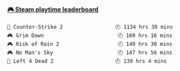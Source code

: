 <!--
**1nspir3d/1nspir3d** is a ✨ _special_ ✨ repository because its `README.md` (this file) appears on your GitHub profile.

Here are some ideas to get you started:

- 🔭 I’m currently working on ...
- 🌱 I’m currently learning ...
- 👯 I’m looking to collaborate on ...
- 🤔 I’m looking for help with ...
- 💬 Ask me about ...
- 📫 How to reach me: ...
- 😄 Pronouns: ...
- ⚡ Fun fact: ...
-->
<!-- steam-box start -->
#### <a href="https://gist.github.com/8e28347b515906c767b28b5d4f858e9f" target="_blank">🎮 Steam playtime leaderboard</a>
```text
🔫 Counter-Strike 2                 🕘 1134 hrs 39 mins
🎮 Grim Dawn                        🕘 160 hrs 16 mins
🎮 Risk of Rain 2                   🕘 149 hrs 30 mins
🎮 No Man's Sky                     🕘 147 hrs 56 mins
🧟 Left 4 Dead 2                    🕘 139 hrs 4 mins
```
<!-- Powered by https://github.com/YouEclipse/steam-box . -->
<!-- steam-box end -->

